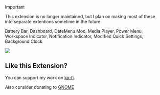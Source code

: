 > [!IMPORTANT]  
> This extension is no longer maintained, but I plan on making most of these into separate extentions sometime in the future.

Battery Bar, Dashboard, DateMenu Mod, Media Player, Power Menu, Workspace Indicator, Notification Indicator, Modified Quick Settings, Background Clock.

<img src="https://github.com/Aylur/gnome-extensions/blob/main/data/screenshot.png">

## Like this Extension?

You can support my work on [ko-fi](https://ko-fi.com/aylur).

Also consider donating to [GNOME](https://www.gnome.org/support-gnome/donate/)
